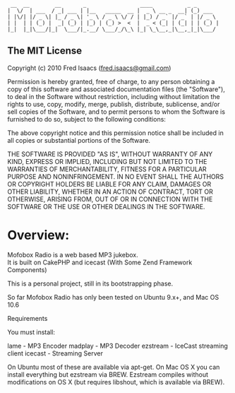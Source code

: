      __  __        __       _                 ____           _ _       
    |  \/  | ___  / _| ___ | |__   _____  __ |  _ \ __ _  __| (_) ___  
    | |\/| |/ _ \| |_ / _ \| '_ \ / _ \ \/ / | |_) / _` |/ _` | |/ _ \ 
    | |  | | (_) |  _| (_) | |_) | (_) >  <  |  _ < (_| | (_| | | (_) |
    |_|  |_|\___/|_|  \___/|_.__/ \___/_/\_\ |_| \_\__,_|\__,_|_|\___/ 
                                                                   

## The MIT License

Copyright (c) 2010 Fred Isaacs (fred.isaacs@gmail.com)

Permission is hereby granted, free of charge, to any person obtaining a copy
of this software and associated documentation files (the "Software"), to deal
in the Software without restriction, including without limitation the rights
to use, copy, modify, merge, publish, distribute, sublicense, and/or sell
copies of the Software, and to permit persons to whom the Software is
furnished to do so, subject to the following conditions:

The above copyright notice and this permission notice shall be included in
all copies or substantial portions of the Software.

THE SOFTWARE IS PROVIDED "AS IS", WITHOUT WARRANTY OF ANY KIND, EXPRESS OR
IMPLIED, INCLUDING BUT NOT LIMITED TO THE WARRANTIES OF MERCHANTABILITY,
FITNESS FOR A PARTICULAR PURPOSE AND NONINFRINGEMENT. IN NO EVENT SHALL THE
AUTHORS OR COPYRIGHT HOLDERS BE LIABLE FOR ANY CLAIM, DAMAGES OR OTHER
LIABILITY, WHETHER IN AN ACTION OF CONTRACT, TORT OR OTHERWISE, ARISING FROM,
OUT OF OR IN CONNECTION WITH THE SOFTWARE OR THE USE OR OTHER DEALINGS IN
THE SOFTWARE.

# Overview:

Mofobox Radio is a web based MP3 jukebox.  
It is built on CakePHP and icecast (With Some Zend Framework Components)

This is a personal project, still in its bootstrapping phase.

So far Mofobox Radio has only been tested on Ubuntu 9.x+, and Mac OS 10.6

Requirements

You must install:

lame        - MP3 Encoder
madplay     - MP3 Decoder
ezstream    - IceCast streaming client
icecast     - Streaming Server

On Ubuntu most of these are available via apt-get.
On Mac OS X you can install everything but ezstream via BREW.
Ezstream compiles without modifications on OS X (but requires libshout, which is available via BREW).




